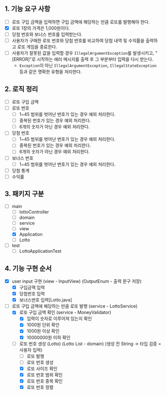 ## 1. 기능 요구 사항

- [ ] 로또 구입 금액을 입력하면 구입 금액에 해당하는 만큼 로또를 발행해야 한다.
- [x] 로또 1장의 가격은 1,000원이다.
- [ ] 당첨 번호와 보너스 번호를 입력받는다.
- [ ] 사용자가 구매한 로또 번호와 당첨 번호를 비교하여 당첨 내역 및 수익률을 출력하고 로또 게임을 종료한다.
- [ ] 사용자가 잘못된 값을 입력할 경우 `IllegalArgumentException`를 발생시키고, "[ERROR]"로 시작하는 에러 메시지를 출력 후 그 부분부터 입력을 다시 받는다.
  - `Exception`이 아닌 `IllegalArgumentException`, `IllegalStateException` 등과 같은 명확한 유형을 처리한다.

## 2. 로직 정리
- [ ] 로또 구입 금액
- [ ] 로또 번호
    - [ ] 1~45 범위를 벗어난 번호가 있는 경우 예외 처리한다.
    - [ ] 중복된 번호가 있는 경우 예외 처리한다.
    - [ ] 6개의 숫자가 아닌 경우 예외 처리한다.
- [ ] 당첨 번호
    - [ ] 1~45 범위를 벗어난 번호가 있는 경우 예외 처리한다.
    - [ ] 중복된 번호가 있는 경우 예외 처리한다.
    - [ ] 6개의 숫자가 아닌 경우 예외 처리한다.
- [ ] 보너스 번호
    - [ ] 1~45 범위를 벗어난 번호가 있는 경우 예외 처리한다.
- [ ] 당첨 통계
- [ ] 수익률

## 3. 패키지 구분 
   - [ ] main
     - [ ] lottoController
     - [ ] domain
     - [ ] service
     - [ ] view 
     - [x] Application
     - [ ] Lotto
   - [ ] test
     - [ ] LottoApplicationTest

## 4. 기능 구현 순서

- [x] user input 구현 (view - InputView) (OutputEnum - 출력 문구 저장)
  - [x] 구입금액 입력
  - [x] 당첨번호 입력
  - [x] 보너스번호 입력[Lotto.java]
- [ ] 로또 구입 금액에 해당하는 만큼 로또 발행 (service - LottoService)
  - [x] 로또 구입 금액 확인 (service - MoneyValidator)
    - [x] 입력이 숫자로 이루어져 있는지 확인
    - [x] 1000원 단위 확인
    - [x] 1000원 이상 확인
    - [x] 10000000원 이하 확인
  - [ ] 로또 번호 생성 (Lotto) (Lotto List - domain) (생성 전 String -> 타입 검증 = 사용자 입력)
    - [ ] 로또 발행
    - [ ] 로또 번호 생성
    - [x] 로또 사이즈 확인
    - [x] 로또 번호 범위 확인
    - [x] 로또 번호 중복 확인
    - [x] 로또 번호 정렬
